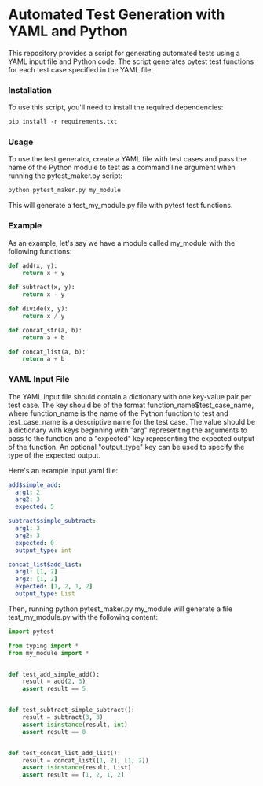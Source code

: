 # Automated Test Generation with YAML and Python
This repository provides a script for generating automated tests using a YAML input file and Python code. The script generates pytest test functions for each test case specified in the YAML file.

### Installation
To use this script, you'll need to install the required dependencies:

```python
pip install -r requirements.txt
```

### Usage
To use the test generator, create a YAML file with test cases and pass the name of the Python module to test as a command line argument when running the pytest_maker.py script:

```python
python pytest_maker.py my_module
```

This will generate a test_my_module.py file with pytest test functions.

### Example
As an example, let's say we have a module called my_module with the following functions:

```python
def add(x, y):
    return x + y

def subtract(x, y):
    return x - y

def divide(x, y):
    return x / y

def concat_str(a, b):
    return a + b

def concat_list(a, b):
    return a + b
```

### YAML Input File
The YAML input file should contain a dictionary with one key-value pair per test case. The key should be of the format function_name$test_case_name, where function_name is the name of the Python function to test and test_case_name is a descriptive name for the test case. The value should be a dictionary with keys beginning with "arg" representing the arguments to pass to the function and a "expected" key representing the expected output of the function. An optional "output_type" key can be used to specify the type of the expected output.

Here's an example input.yaml file:

```yaml
add$simple_add:
  arg1: 2
  arg2: 3
  expected: 5

subtract$simple_subtract:
  arg1: 3
  arg2: 3
  expected: 0
  output_type: int

concat_list$add_list:
  arg1: [1, 2]
  arg2: [1, 2]
  expected: [1, 2, 1, 2]
  output_type: List
```

Then, running python pytest_maker.py my_module will generate a file test_my_module.py with the following content:

```python
import pytest

from typing import *
from my_module import *


def test_add_simple_add():
    result = add(2, 3)
    assert result == 5


def test_subtract_simple_subtract():
    result = subtract(3, 3)
    assert isinstance(result, int)
    assert result == 0


def test_concat_list_add_list():
    result = concat_list([1, 2], [1, 2])
    assert isinstance(result, List)
    assert result == [1, 2, 1, 2]
```
